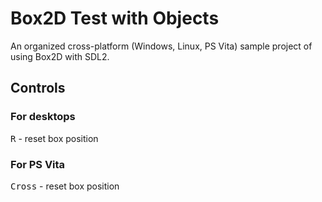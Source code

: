 # Box2D Test with Objects
An organized cross-platform (Windows, Linux, PS Vita) sample project of using Box2D with SDL2.

## Controls
### For desktops
<kbd>R</kbd> - reset box position

### For PS Vita
<kbd>Cross</kbd> - reset box position